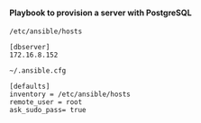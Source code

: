 #### Playbook to provision a server with PostgreSQL


```
/etc/ansible/hosts

[dbserver]
172.16.8.152
```

```
~/.ansible.cfg

[defaults]
inventory = /etc/ansible/hosts
remote_user = root
ask_sudo_pass= true
```